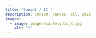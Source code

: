 ```yaml
---
title: "Sunset / II "
description: 50x100, canvas, oil, 2021
images:
  - image: images/saulelydis_3.jpg
    alt: "1"
---
```

